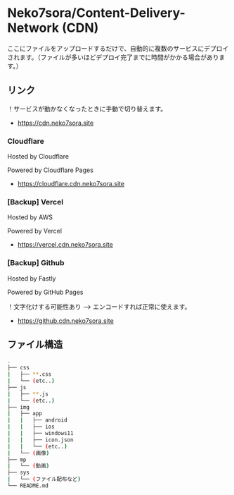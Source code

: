 # Neko7sora/Content-Delivery-Network (CDN)

ここにファイルをアップロードするだけで、自動的に複数のサービスにデプロイされます。（ファイルが多いほどデプロイ完了までに時間がかかる場合があります。）

## リンク

！サービスが動かなくなったときに手動で切り替えます。

- https://cdn.neko7sora.site

### Cloudflare

Hosted by Cloudflare

Powered by Cloudflare Pages

- https://cloudflare.cdn.neko7sora.site

### [Backup] Vercel

Hosted by AWS

Powered by Vercel

- https://vercel.cdn.neko7sora.site

### [Backup] Github

Hosted by Fastly

Powered by GitHub Pages

！文字化けする可能性あり --> エンコードすれば正常に使えます。

- https://github.cdn.neko7sora.site

## ファイル構造

```sh
.
├── css
|   ├── **.css
|   └── (etc..)
├── js
|   ├── **.js
|   └── (etc..)
├── img
|   ├── app
|   |   ├── android
|   |   ├── ios
|   |   ├── windows11
|   |   ├── icon.json
|   |   └── (etc..)
|   └── (画像)
├── mp
|   └── (動画)
├── sys
|   └── (ファイル配布など)
└── README.md
```
